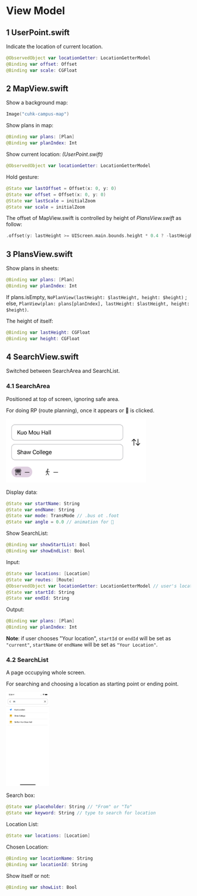 # View Model

## 1 UserPoint.swift

Indicate the location of current location.

```swift
@ObservedObject var locationGetter: LocationGetterModel
@Binding var offset: Offset
@Binding var scale: CGFloat
```

## 2 MapView.swift

Show a background map:

```swift
Image("cuhk-campus-map")
```

Show plans in map:

```swift
@Binding var plans: [Plan]
@Binding var planIndex: Int
```

Show current location: <i>(UserPoint.swift)</i>

```swift
@ObservedObject var locationGetter: LocationGetterModel
```

Hold gesture:

```swift
@State var lastOffset = Offset(x: 0, y: 0)
@State var offset = Offset(x: 0, y: 0)
@State var lastScale = initialZoom
@State var scale = initialZoom
```

The offset of MapView.swift is controlled by height of <i>PlansView.swift</i> as follow:

```swift
.offset(y: lastHeight >= UIScreen.main.bounds.height * 0.4 ? -lastHeight : 0)
```

## 3 PlansView.swift

Show plans in sheets:

```swift
@Binding var plans: [Plan]
@Binding var planIndex: Int
```

If plans.isEmpty, `NoPlanView(lastHeight: $lastHeight, height: $height)` ; else, `PlanView(plan: plans[planIndex], lastHeight: $lastHeight, height: $height)`.

The height of itself:

```swift
@Binding var lastHeight: CGFloat
@Binding var height: CGFloat
```

## 4 SearchView.swift

Switched between SearchArea and SearchList.

### 4.1 SearchArea

Positioned at top of screen, ignoring safe area. 

For doing RP (route planning), once it appears or 􀄬 is clicked.

<img src="./CUMap/screenshots/SearchArea.png" alt="SearchList" style="zoom:50%;" />

Display data:

```swift
@State var startName: String
@State var endName: String
@State var mode: TransMode // .bus ot .foot
@State var angle = 0.0 // animation for 􀄬
```

Show SearchList:

```swift
@Binding var showStartList: Bool
@Binding var showEndList: Bool
```

Input:

```swift
@State var locations: [Location]
@State var routes: [Route]
@ObservedObject var locationGetter: LocationGetterModel // user's location
@State var startId: String
@State var endId: String
```

Output:

```swift
@Binding var plans: [Plan]
@Binding var planIndex: Int
```

<b>Note</b>: if user chooses "Your location", `startId` or `endId` will be set as `"current"`, `startName` or `endName` will be set as `"Your Location"`.

### 4.2 SearchList

A page occupying whole screen. 

For searching and choosing a location as starting point or ending point.

<img src="./CUMap/screenshots/SearchList.png" alt="SearchList" style="zoom:25%;" />

Search box:

```swift
@State var placeholder: String // "From" or "To"
@State var keyword: String // type to search for location
```

Location List:

```swift
@State var locations: [Location]
```

Chosen Location:

```swift
@Binding var locationName: String
@Binding var locationId: String
```

Show itself or not:

```swift
@Binding var showList: Bool
```








